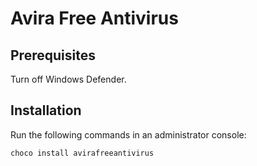 # Avira Free Antivirus

## Prerequisites

Turn off Windows Defender.

## Installation

Run the following commands in an administrator console:

```
choco install avirafreeantivirus
```
